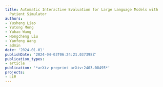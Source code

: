 ```yaml
---
title: Automatic Interactive Evaluation for Large Language Models with State Aware
  Patient Simulator
authors:
- Yusheng Liao
- Yutong Meng
- Yuhao Wang
- Hongcheng Liu
- Yanfeng Wang
- admin
date: '2024-01-01'
publishDate: '2024-04-03T06:24:21.037398Z'
publication_types:
- article
publication: '*arXiv preprint arXiv:2403.08495*'
projects:
- LLM
---
```


